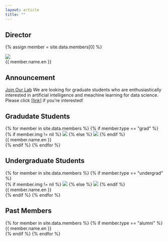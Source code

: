 ```yaml
---
layout: article
title: ""
---
```


## Director
{% assign member = site.data.members[0] %}
<div class="article-list grid grid--sm grid--p-3">
    <div class="cell cell--4 cell--md-4 cell--lg-3">
        <a href="{{ member.link }}" target="_blank" style="text-decoration: none;">
            <div class="card card--clickable card--sm">
              <div class="card__image">
                <img class="image" src="/assets/images/profile/{{member.img}}"/>
              </div>
              <div class="card__content">
                <div class="card__header" style="text-decoration: none;">
                    <span>{{ member.name.en }}</span>
                </div>
              </div>
            </div>
        </a>
    </div>
    <div class="cell cell--4 cell--md-4 cell--lg-1">
    </div>
    <div class="cell cell--4 cell--md-4 cell--lg-1">
    </div>
    <div class="cell cell--4 cell--md-4 cell--lg-1">
    </div>
</div>

## Announcement
<div class="item">
  <div class="item__image">
      <i class="fas fa-star fa-fw"></i>
  </div>
  <div class="item__content">
    <div class="item__header">
        <div class="grid">
            <div class="cell cell--auto">
                <a class="button button--info button--rounded button--sm" href="">Join Our Lab</a> 
                We are looking for graduate students who are enthusiastically interested in artificial intelligence and meachine learning for data science. Please click <a href="/recruitments" target="_blank">[link]</a> if you're interested!
            </div>
        </div>
    </div>
  </div>
</div>

## Gradudate Students
<div class="article-list grid grid--sm grid--p-3">
    {% for member in site.data.members %}
    {% if member.type == "grad" %}
    <div class="cell cell--4 cell--md-4 cell--lg-3">
        <a href="{{ member.link }}" target="_blank" style="text-decoration: none;">
            <div class="card card--clickable card--sm">
              <div class="card__image">
                {% if member.img != nil %}
                    <img class="image" src="/assets/images/profile/{{member.img}}"/>
                {% else %}
                    <img class="image" src="/assets/images/profile/default-{{member.gender}}.png"/>
                {% endif %}
              </div>
              <div class="card__content">
                <div class="card__header" style="text-decoration: none;">
                    <span>{{ member.name.en }}</span>
                </div>
              </div>
            </div>
        </a>
    </div>
    {% endif %}
    {% endfor %}
</div>

<!--
## Gradudate Students
<div class="article-list grid grid--sm grid--p-3">
    {% for member in site.data.members %}
    {% if member.type == "grad" %}
    <div class="cell cell--4 cell--md-4 cell--lg-3">
        <a href="{{ member.link }}" target="_blank" style="text-decoration: none;">
            <div class="card card--clickable card--sm">
              <div class="card__image">
                {% if member.img != nil %}
                    <img class="image" src="/assets/images/profile/{{member.img}}"/>
                {% else %}
                    <img class="image" src="/assets/images/profile/default-{{member.gender}}.png"/>
                {% endif %}
              </div>
              <div class="card__content">
                <div class="card__header" style="text-decoration: none;">
                    <span>{{ member.name.en }}</span>
                </div>
              </div>
            </div>
        </a>
    </div>
    {% endif %}
    {% endfor %}
</div>
-->


## Undergraduate Students
<div class="article-list grid grid--sm grid--p-3">
    {% for member in site.data.members %}
    {% if member.type == "undergrad" %}
    <div class="cell cell--4 cell--md-4 cell--lg-3">
        <a href="{{ member.link }}" target="_blank" style="text-decoration: none;">
            <div class="card card--clickable card--sm">
              <div class="card__image">
                {% if member.img != nil %}
                    <img class="image" src="/assets/images/profile/{{member.img}}"/>
                {% else %}
                    <img class="image" src="/assets/images/profile/default-{{member.gender}}.png"/>
                {% endif %}
              </div>
              <div class="card__content">
                <div class="card__header" style="text-decoration: none;">
                    <span>{{ member.name.en }}</span>
                </div>
              </div>
            </div>
        </a>
    </div>
    {% endif %}
    {% endfor %}
</div>

## Past Members

<div class="article-list grid grid--sm grid--p-3">
    {% for member in site.data.members %}
    {% if member.type == "alumni" %}
    <div class="cell cell--4 cell--md-4 cell--lg-3">
        <a href="{{ member.link }}" target="_blank" style="text-decoration: none;">
            <div class="card card--clickable card--sm">
              <!--
              <div class="card__image">
                {% if member.img != nil %}
                    <img class="image" src="/assets/images/profile/{{member.img}}"/>
                {% else %}
                    <img class="image" src="/assets/images/profile/default-{{member.gender}}.png"/>
                {% endif %}
              </div>
              -->
              <div class="card__content">
                <div class="card__header" style="text-decoration: none;">
                    <span>{{ member.name.en }}</span>
                </div>
              </div>
            </div>
        </a>
    </div>
    {% endif %}
    {% endfor %}
</div>
